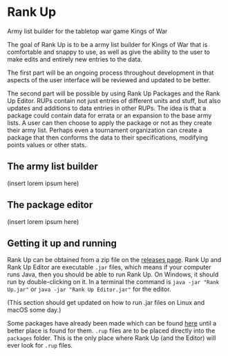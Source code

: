 # Rank Up
Army list builder for the tabletop war game Kings of War

The goal of Rank Up is to be a army list builder for Kings of War that is comfortable and snappy to use, as well as give the ability to the user to make edits and entirely new entries to the data.

The first part will be an ongoing process throughout development in that aspects of the user interface will be reviewed and updated to be better.

The second part will be possible by using Rank Up Packages and the Rank Up Editor. RUPs contain not just entries of different units and stuff, but also updates and additions to data entries in other RUPs. The idea is that a package could contain data for errata or an expansion to the base army lists. A user can then choose to apply the package or not as they create their army list. Perhaps even a tournament organization can create a package that then conforms the data to their specifications, modifying points values or other stats.


## The army list builder
(insert lorem ipsum here)

## The package editor
(insert lorem ipsum here)

## Getting it up and running

Rank Up can be obtained from a zip file on the [releases page](https://github.com/calvinjgs/rank-up/releases). Rank Up and Rank Up Editor are executable `.jar` files, which means if your computer runs Java, then you should be able to run Rank Up. On Windows, it should run by double-clicking on it. In a terminal the command is `java -jar "Rank Up.jar"` or `java -jar "Rank Up Editor.jar"` for the editor.

(This section should get updated on how to run .jar files on Linux and macOS some day.)

Some packages have already been made which can be found [here](https://www.dropbox.com/sh/1t30ptynw8njhyi/AACZnNyLSdL-TX_7xJ_qFk66a?dl=0) until a better place is found for them. `.rup` files are to be placed directly into the `packages` folder. This is the only place where Rank Up (and the Editor) will ever look for `.rup` files.
